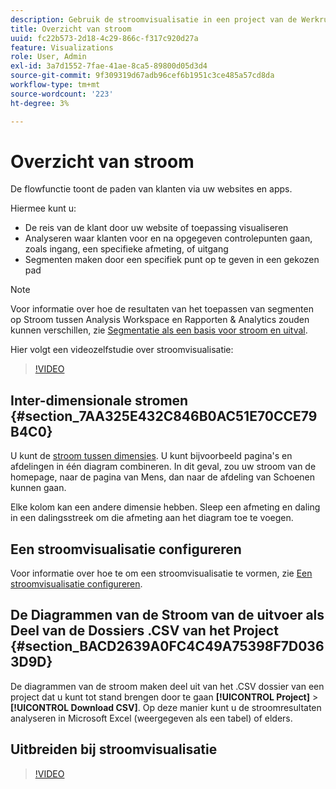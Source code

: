 ```yaml
---
description: Gebruik de stroomvisualisatie in een project van de Werkruimte.
title: Overzicht van stroom
uuid: fc22b573-2d18-4c29-866c-f317c920d27a
feature: Visualizations
role: User, Admin
exl-id: 3a7d1552-7fae-41ae-8ca5-89800d05d3d4
source-git-commit: 9f309319d67adb96cef6b1951c3ce485a57cd8da
workflow-type: tm+mt
source-wordcount: '223'
ht-degree: 3%

---
```


# Overzicht van stroom

De flowfunctie toont de paden van klanten via uw websites en apps.

Hiermee kunt u:

* De reis van de klant door uw website of toepassing visualiseren
* Analyseren waar klanten voor en na opgegeven controlepunten gaan, zoals ingang, een specifieke afmeting, of uitgang
* Segmenten maken door een specifiek punt op te geven in een gekozen pad

>[!NOTE]
>
>Voor informatie over hoe de resultaten van het toepassen van segmenten op Stroom tussen Analysis Workspace en Rapporten &amp; Analytics zouden kunnen verschillen, zie [Segmentatie als een basis voor stroom en uitval](/help/analyze/analysis-workspace/visualizations/fallout/fallout-flow.md).

Hier volgt een videozelfstudie over stroomvisualisatie:

>[!VIDEO](https://video.tv.adobe.com/v/24045/?quality=12)

## Inter-dimensionale stromen {#section_7AA325E432C846B0AC51E70CCE79B4C0}

U kunt de [stroom tussen dimensies](/help/analyze/analysis-workspace/visualizations/c-flow/multi-dimensional-flow.md). U kunt bijvoorbeeld pagina&#39;s en afdelingen in één diagram combineren. In dit geval, zou uw stroom van de homepage, naar de pagina van Mens, dan naar de afdeling van Schoenen kunnen gaan.

Elke kolom kan een andere dimensie hebben. Sleep een afmeting en daling in een dalingsstreek om die afmeting aan het diagram toe te voegen.

## Een stroomvisualisatie configureren

Voor informatie over hoe te om een stroomvisualisatie te vormen, zie [Een stroomvisualisatie configureren](/help/analyze/analysis-workspace/visualizations/c-flow/create-flow.md).

## De Diagrammen van de Stroom van de uitvoer als Deel van de Dossiers .CSV van het Project {#section_BACD2639A0FC4C49A75398F7D0363D9D}

De diagrammen van de stroom maken deel uit van het .CSV dossier van een project dat u kunt tot stand brengen door te gaan **[!UICONTROL Project]** > **[!UICONTROL Download CSV]**. Op deze manier kunt u de stroomresultaten analyseren in Microsoft Excel (weergegeven als een tabel) of elders.

## Uitbreiden bij stroomvisualisatie

>[!VIDEO](https://video.tv.adobe.com/v/24044/?quality=12)
